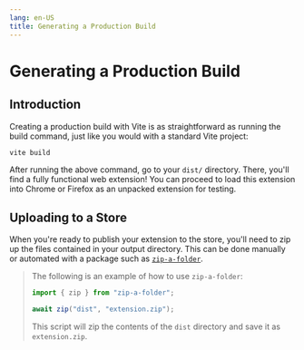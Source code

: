 ```yaml
---
lang: en-US
title: Generating a Production Build
---
```


# Generating a Production Build

## Introduction

Creating a production build with Vite is as straightforward as running the build command, just like you would with a standard Vite project:

```bash
vite build
```

After running the above command, go to your `dist/` directory. There, you'll find a fully functional web extension! You can proceed to load this extension into Chrome or Firefox as an unpacked extension for testing.

## Uploading to a Store

When you're ready to publish your extension to the store, you'll need to zip up the files contained in your output directory. This can be done manually or automated with a package such as [`zip-a-folder`](https://www.npmjs.com/package/zip-a-folder).

> The following is an example of how to use `zip-a-folder`:
>
> ```ts
> import { zip } from "zip-a-folder";
>
> await zip("dist", "extension.zip");
> ```
>
> This script will zip the contents of the `dist` directory and save it as `extension.zip`.
